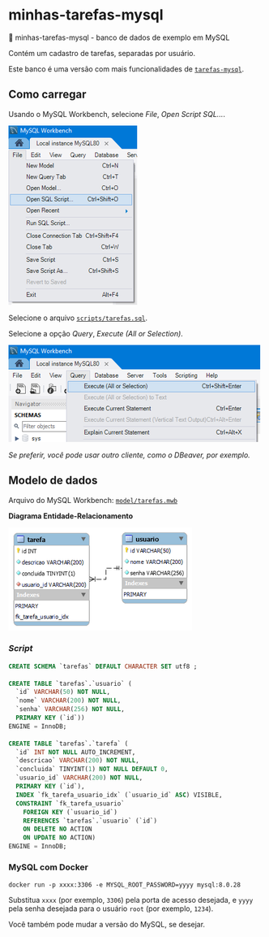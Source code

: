 # minhas-tarefas-mysql

💼 minhas-tarefas-mysql - banco de dados de exemplo em MySQL

Contém um cadastro de tarefas, separadas por usuário.

Este banco é uma versão com mais funcionalidades de [`tarefas-mysql`](https://github.com/ermogenes/tarefas-mysql).

## Como carregar

Usando o MySQL Workbench, selecione _File_, _Open Script SQL..._.

![](assets/open.png)

Selecione o arquivo [`scripts/tarefas.sql`](scripts/tarefas.sql).

Selecione a opção _Query_, _Execute (All or Selection)_.

![](assets/execute.png)

_Se preferir, você pode usar outro cliente, como o DBeaver, por exemplo._

## Modelo de dados

Arquivo do MySQL Workbench: [`model/tarefas.mwb`](model/tarefas.mwb)

**Diagrama Entidade-Relacionamento**

![](assets/tarefas.png)

### _Script_

```sql
CREATE SCHEMA `tarefas` DEFAULT CHARACTER SET utf8 ;

CREATE TABLE `tarefas`.`usuario` (
  `id` VARCHAR(50) NOT NULL,
  `nome` VARCHAR(200) NOT NULL,
  `senha` VARCHAR(256) NOT NULL,
  PRIMARY KEY (`id`))
ENGINE = InnoDB;

CREATE TABLE `tarefas`.`tarefa` (
  `id` INT NOT NULL AUTO_INCREMENT,
  `descricao` VARCHAR(200) NOT NULL,
  `concluida` TINYINT(1) NOT NULL DEFAULT 0,
  `usuario_id` VARCHAR(200) NOT NULL,
  PRIMARY KEY (`id`),
  INDEX `fk_tarefa_usuario_idx` (`usuario_id` ASC) VISIBLE,
  CONSTRAINT `fk_tarefa_usuario`
    FOREIGN KEY (`usuario_id`)
    REFERENCES `tarefas`.`usuario` (`id`)
    ON DELETE NO ACTION
    ON UPDATE NO ACTION)
ENGINE = InnoDB;
```

### MySQL com Docker

```
docker run -p xxxx:3306 -e MYSQL_ROOT_PASSWORD=yyyy mysql:8.0.28
```

Substitua `xxxx` (por exemplo, `3306`) pela porta de acesso desejada, e `yyyy` pela senha desejada para o usuário `root` (por exemplo, `1234`).

Você também pode mudar a versão do MySQL, se desejar.
